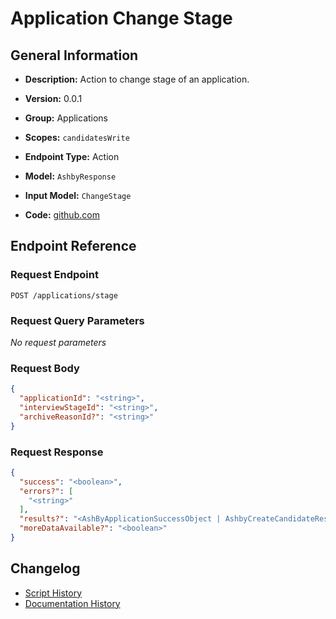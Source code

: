 <!-- BEGIN GENERATED CONTENT -->
# Application Change Stage

## General Information

- **Description:** Action to change stage of an application.

- **Version:** 0.0.1
- **Group:** Applications
- **Scopes:** `candidatesWrite`
- **Endpoint Type:** Action
- **Model:** `AshbyResponse`
- **Input Model:** `ChangeStage`
- **Code:** [github.com](https://github.com/NangoHQ/integration-templates/tree/main/integrations/ashby/actions/application-change-stage.ts)


## Endpoint Reference

### Request Endpoint

`POST /applications/stage`

### Request Query Parameters

_No request parameters_

### Request Body

```json
{
  "applicationId": "<string>",
  "interviewStageId": "<string>",
  "archiveReasonId?": "<string>"
}
```

### Request Response

```json
{
  "success": "<boolean>",
  "errors?": [
    "<string>"
  ],
  "results?": "<AshByApplicationSuccessObject | AshbyCreateCandidateResponse | InterviewStageListResponse>",
  "moreDataAvailable?": "<boolean>"
}
```

## Changelog

- [Script History](https://github.com/NangoHQ/integration-templates/commits/main/integrations/ashby/actions/application-change-stage.ts)
- [Documentation History](https://github.com/NangoHQ/integration-templates/commits/main/integrations/ashby/actions/application-change-stage.md)

<!-- END  GENERATED CONTENT -->

